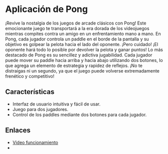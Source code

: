 # Aplicación de Pong

¡Revive la nostalgia de los juegos de arcade clásicos con Pong! Este emocionante juego te transportará a la era dorada de los videojuegos mientras compites contra un amigo en un enfrentamiento mano a mano. En Pong, cada jugador controla un paddle en el borde de la pantalla y su objetivo es golpear la pelota hacia el lado del oponente. ¡Pero cuidado! ¡El oponente hará todo lo posible por devolver la pelota y ganar puntos! Lo más destacado de Pong es su sencillez y adictiva jugabilidad. Cada jugador puede mover su paddle hacia arriba y hacia abajo utilizando dos botones, lo que agrega un elemento de estrategia y rapidez de reflejos. ¡No te distraigas ni un segundo, ya que el juego puede volverse extremadamente frenético y competitivo!
## Características

- Interfaz de usuario intuitiva y fácil de usar.
- Juego para dos jugadores.
- Control de los paddles mediante dos botones para cada jugador.

## Enlaces
- [Video funcionamiento](https://upbeduco-my.sharepoint.com/:v:/g/personal/sofia_arangop_upb_edu_co/EYqseLiWPxdLouHAqSO3abEBEgje5njEV5k3Gg3JEVyYAw?e=dCJPJr)
-
